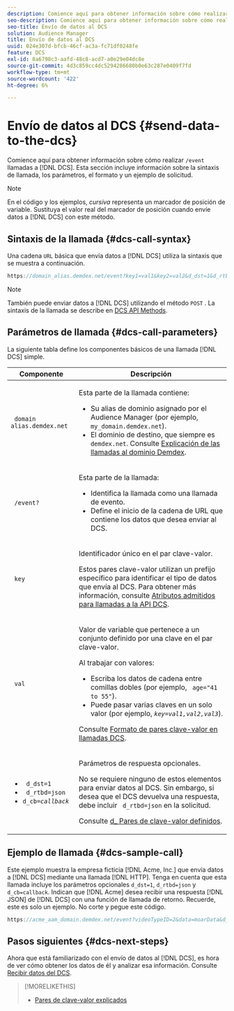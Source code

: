 ```yaml
---
description: Comience aquí para obtener información sobre cómo realizar llamadas /event al DCS. Esta sección incluye información sobre la sintaxis de llamada, los parámetros, el formato y un ejemplo de solicitud.
seo-description: Comience aquí para obtener información sobre cómo realizar llamadas /event al DCS. Esta sección incluye información sobre la sintaxis de llamada, los parámetros, el formato y un ejemplo de solicitud.
seo-title: Envío de datos al DCS
solution: Audience Manager
title: Envío de datos al DCS
uuid: 024e307d-bfcb-46cf-ac3a-fc71df0248fe
feature: DCS
exl-id: 8a6798c3-aafd-48c8-acd7-a0e29e04dc8e
source-git-commit: 4d3c859cc4dc5294286680b0e63c287e0409f7fd
workflow-type: tm+mt
source-wordcount: '422'
ht-degree: 6%

---
```


# Envío de datos al DCS {#send-data-to-the-dcs}

Comience aquí para obtener información sobre cómo realizar `/event` llamadas a [!DNL DCS]. Esta sección incluye información sobre la sintaxis de llamada, los parámetros, el formato y un ejemplo de solicitud.

>[!NOTE]
>
>En el código y los ejemplos, *cursiva* representa un marcador de posición de variable. Sustituya el valor real del marcador de posición cuando envíe datos a [!DNL DCS] con este método.

## Sintaxis de la llamada {#dcs-call-syntax}

Una cadena `URL` básica que envía datos a [!DNL DCS] utiliza la sintaxis que se muestra a continuación.

```js
https://domain_alias.demdex.net/event?key1=val1&key2=val2&d_dst=1&d_rtbd=json&d_cb=callback
```

>[!NOTE]
>
>También puede enviar datos a [!DNL DCS] utilizando el método `POST` . La sintaxis de la llamada se describe en [DCS API Methods](../../../api/dcs-intro/dcs-api-reference/dcs-api-methods.md).

## Parámetros de llamada {#dcs-call-parameters}

La siguiente tabla define los componentes básicos de una llamada [!DNL DCS] simple.

<table id="table_5F6A5B324EB848168543386516FBF384"> 
 <thead> 
  <tr> 
   <th colname="col1" class="entry"> Componente </th> 
   <th colname="col2" class="entry"> Descripción </th> 
  </tr> 
 </thead>
 <tbody> 
  <tr> 
   <td colname="col1"> <p> <code> domain alias.demdex.net</code> </p> </td> 
   <td colname="col2"> <p>Esta parte de la llamada contiene: </p> <p> 
     <ul id="ul_3EDA9C7BA6794D06BCB07A75A9BD2372"> 
      <li id="li_74624CA78D6F4536A8164AE1FA1DECB9">Su alias de dominio asignado por el Audience Manager <span class="keyword"></span> (por ejemplo, <code> my_domain.demdex.net</code>). </li> 
      <li id="li_08ABE91CA247403AA480B3FB4BEF83BA">El dominio de destino, que siempre es <code> demdex.net</code>. Consulte <a href="../../../reference/demdex-calls.md">Explicación de las llamadas al dominio Demdex</a>. </li> 
     </ul> </p> </td> 
  </tr> 
  <tr> 
   <td colname="col1"> <p> <code> /event?</code> </p> </td> 
   <td colname="col2"> <p>Esta parte de la llamada: </p> <p> 
     <ul id="ul_6332444A305A4F12A7CBE471CA508516"> 
      <li id="li_1C5C111B2B0E4621B3FC0C20D6516041">Identifica la llamada como una llamada de evento. </li> 
      <li id="li_DBCE9B1C70604A629ECD7AC0A9052198">Define el inicio de la cadena de URL que contiene los datos que desea enviar al <span class="wintitle"> DCS</span>. </li> 
     </ul> </p> </td> 
  </tr> 
  <tr> 
   <td colname="col1"> <p> <code> key</code> </p> </td> 
   <td colname="col2"> <p>Identificador único en el par clave-valor. </p> <p>Estos pares clave-valor utilizan un prefijo específico para identificar el tipo de datos que envía al <span class="wintitle"> DCS</span>. Para obtener más información, consulte <a href="../../../api/dcs-intro/dcs-api-reference/dcs-keys.md"> Atributos admitidos para llamadas a la API DCS</a>. </p> </td> 
  </tr> 
  <tr> 
   <td colname="col1"> <p> <code> val</code> </p> </td> 
   <td colname="col2"> <p>Valor de variable que pertenece a un conjunto definido por una clave en el par clave-valor. </p> <p>Al trabajar con valores: </p> <p> 
     <ul id="ul_624DC78759F74AD8920220058E54E083"> 
      <li id="li_091E5B4820EC4A93B775433E428E74AB">Escriba los datos de cadena entre comillas dobles (por ejemplo, <code> age="41 to 55"</code>). </li> 
      <li id="li_C558E3BA6EE34413BBBB962D4CD0D10E">Puede pasar varias claves en un solo valor (por ejemplo, <i><code>key</i>=<i>val1,val2,val3</i></code></i>). </li> 
     </ul> </p> <p>Consulte <a href="../../../api/dcs-intro/dcs-api-reference/dcs-key-format.md"> Formato de pares clave-valor en llamadas DCS</a>. </p> </td>
  </tr> 
  <tr> 
   <td colname="col1"> <p> 
     <ul id="ul_36E2C1A0538D4D2C94DFC1335720A524"> 
      <li id="li_8902EED431CE4F0189A94868FA52DB1F"> <code> d_dst=1</code> </li> 
      <li id="li_4B6B29499D444E31808DE0A9AA0442D0"> <code> d_rtbd=json</code> </li> 
      <li id="li_3430CD0438604B83BE6437E6EC480816"> <code>d_cb=<i>callback</i></code> </li>
     </ul> </p> </td> 
   <td colname="col2"> <p>Parámetros de respuesta opcionales. </p> <p> No se requiere ninguno de estos elementos para enviar datos al <span class="wintitle"> DCS</span>. Sin embargo, si desea que el <span class="wintitle"> DCS</span> devuelva una respuesta, debe incluir <code> d_rtbd=json</code> en la solicitud. </p> <p>Consulte <a href="../../../api/dcs-intro/dcs-api-reference/dcs-keys.md#d-attributes"> d_ Pares de clave-valor definidos</a>. </p> </td> 
  </tr>
 </tbody>
</table>

## Ejemplo de llamada {#dcs-sample-call}

Este ejemplo muestra la empresa ficticia [!DNL Acme, Inc.] que envía datos a [!DNL DCS] mediante una llamada [!DNL HTTP]. Tenga en cuenta que esta llamada incluye los parámetros opcionales `d_dst=1`, `d_rtbd=json` y `d_cb=callback`. Indican que [!DNL Acme] desea recibir una respuesta [!DNL JSON] de [!DNL DCS] con una función de llamada de retorno. Recuerde, este es solo un ejemplo. No corte y pegue este código.

```js
https://acme_aam_domain.demdex.net/event?videoTypeID=2&data=moarData&d_dst=1&d_rtbd=json&d_cb=acme_callback
```

## Pasos siguientes {#dcs-next-steps}

Ahora que está familiarizado con el envío de datos al [!DNL DCS], es hora de ver cómo obtener los datos de él y analizar esa información. Consulte [Recibir datos del DCS](../../../api/dcs-intro/dcs-event-calls/dcs-url-receive.md).

>[!MORELIKETHIS]
>
>* [Pares de clave-valor explicados](../../../reference/key-value-pairs-explained.md)

